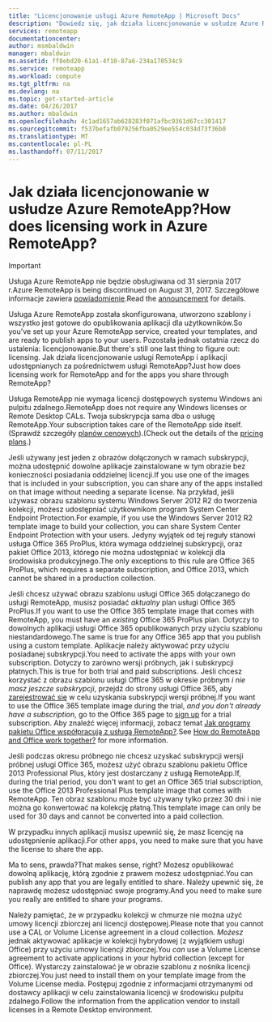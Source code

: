 ```yaml
---
title: "Licencjonowanie usługi Azure RemoteApp | Microsoft Docs"
description: "Dowiedz się, jak działa licencjonowanie w usłudze Azure RemoteApp."
services: remoteapp
documentationcenter: 
author: msmbaldwin
manager: mbaldwin
ms.assetid: ff8ebd20-61a1-4f10-87a6-234a170534c9
ms.service: remoteapp
ms.workload: compute
ms.tgt_pltfrm: na
ms.devlang: na
ms.topic: get-started-article
ms.date: 04/26/2017
ms.author: mbaldwin
ms.openlocfilehash: 4c1ad1657ab628283f071afbc9361d67cc301417
ms.sourcegitcommit: f537befafb079256fba0529ee554c034d73f36b0
ms.translationtype: MT
ms.contentlocale: pl-PL
ms.lasthandoff: 07/11/2017
---
```

# <a name="how-does-licensing-work-in-azure-remoteapp"></a><span data-ttu-id="047da-103">Jak działa licencjonowanie w usłudze Azure RemoteApp?</span><span class="sxs-lookup"><span data-stu-id="047da-103">How does licensing work in Azure RemoteApp?</span></span>
> [!IMPORTANT]
> <span data-ttu-id="047da-104">Usługa Azure RemoteApp nie będzie obsługiwana od 31 sierpnia 2017 r.</span><span class="sxs-lookup"><span data-stu-id="047da-104">Azure RemoteApp is being discontinued on August 31, 2017.</span></span> <span data-ttu-id="047da-105">Szczegółowe informacje zawiera [powiadomienie](https://go.microsoft.com/fwlink/?linkid=821148).</span><span class="sxs-lookup"><span data-stu-id="047da-105">Read the [announcement](https://go.microsoft.com/fwlink/?linkid=821148) for details.</span></span>
> 
> 

<span data-ttu-id="047da-106">Usługa Azure RemoteApp została skonfigurowana, utworzono szablony i wszystko jest gotowe do opublikowania aplikacji dla użytkowników.</span><span class="sxs-lookup"><span data-stu-id="047da-106">So you've set up your Azure RemoteApp service, created your templates, and are ready to publish apps to your users.</span></span> <span data-ttu-id="047da-107">Pozostała jednak ostatnia rzecz do ustalenia: licencjonowanie.</span><span class="sxs-lookup"><span data-stu-id="047da-107">But there's still one last thing to figure out: licensing.</span></span> <span data-ttu-id="047da-108">Jak działa licencjonowanie usługi RemoteApp i aplikacji udostępnianych za pośrednictwem usługi RemoteApp?</span><span class="sxs-lookup"><span data-stu-id="047da-108">Just how does licensing work for RemoteApp and for the apps you share through RemoteApp?</span></span>

<span data-ttu-id="047da-109">Usługa RemoteApp nie wymaga licencji dostępowych systemu Windows ani pulpitu zdalnego.</span><span class="sxs-lookup"><span data-stu-id="047da-109">RemoteApp does not require any Windows licenses or Remote Desktop CALs.</span></span> <span data-ttu-id="047da-110">Twoja subskrypcja sama dba o usługę RemoteApp.</span><span class="sxs-lookup"><span data-stu-id="047da-110">Your subscription takes care of the RemoteApp side itself.</span></span> <span data-ttu-id="047da-111">(Sprawdź szczegóły [planów cenowych](https://azure.microsoft.com/pricing/details/remoteapp)).</span><span class="sxs-lookup"><span data-stu-id="047da-111">(Check out the details of the [pricing plans](https://azure.microsoft.com/pricing/details/remoteapp).)</span></span>

<span data-ttu-id="047da-112">Jeśli używany jest jeden z obrazów dołączonych w ramach subskrypcji, można udostępnić dowolne aplikacje zainstalowane w tym obrazie bez konieczności posiadania oddzielnej licencji.</span><span class="sxs-lookup"><span data-stu-id="047da-112">If you use one of the images that is included in your subscription, you can share any of the apps installed on that image without needing a separate license.</span></span> <span data-ttu-id="047da-113">Na przykład, jeśli używasz obrazu szablonu systemu Windows Server 2012 R2 do tworzenia kolekcji, możesz udostępniać użytkownikom program System Center Endpoint Protection.</span><span class="sxs-lookup"><span data-stu-id="047da-113">For example, if you use the Windows Server 2012 R2 template image to build your collection, you can share System Center Endpoint Protection with your users.</span></span> <span data-ttu-id="047da-114">Jedyny wyjątek od tej reguły stanowi usługa Office 365 ProPlus, która wymaga oddzielnej subskrypcji, oraz pakiet Office 2013, którego nie można udostępniać w kolekcji dla środowiska produkcyjnego.</span><span class="sxs-lookup"><span data-stu-id="047da-114">The only exceptions to this rule are Office 365 ProPlus, which requires a separate subscription, and Office 2013, which cannot be shared in a production collection.</span></span>

<span data-ttu-id="047da-115">Jeśli chcesz używać obrazu szablonu usługi Office 365 dołączanego do usługi RemoteApp, musisz posiadać *aktualny* plan usługi Office 365 ProPlus.</span><span class="sxs-lookup"><span data-stu-id="047da-115">If you want to use the Office 365 template image that comes with RemoteApp, you must have an *existing* Office 365 ProPlus plan.</span></span> <span data-ttu-id="047da-116">Dotyczy to dowolnych aplikacji usługi Office 365 opublikowanych przy użyciu szablonu niestandardowego.</span><span class="sxs-lookup"><span data-stu-id="047da-116">The same is true for any Office 365 app that you publish using a custom template.</span></span> <span data-ttu-id="047da-117">Aplikacje należy aktywować przy użyciu posiadanej subskrypcji.</span><span class="sxs-lookup"><span data-stu-id="047da-117">You need to activate the apps with your own subscription.</span></span> <span data-ttu-id="047da-118">Dotyczy to zarówno wersji próbnych, jak i subskrypcji płatnych.</span><span class="sxs-lookup"><span data-stu-id="047da-118">This is true for both trial and paid subscriptions.</span></span> <span data-ttu-id="047da-119">Jeśli chcesz korzystać z obrazu szablonu usługi Office 365 w okresie próbnym *i nie masz jeszcze subskrypcji*, przejdź do strony usługi Office 365, aby [zarejestrować się](https://go.microsoft.com/fwlink/p/?LinkID=403802) w celu uzyskania subskrypcji wersji próbnej.</span><span class="sxs-lookup"><span data-stu-id="047da-119">If you want to use the Office 365 template image during the trial, *and you don't already have a subscription*, go to the Office 365 page to [sign up](https://go.microsoft.com/fwlink/p/?LinkID=403802) for a trial subscription.</span></span> <span data-ttu-id="047da-120">Aby znaleźć więcej informacji, zobacz temat [Jak programy pakietu Office współpracują z usługą RemoteApp?](remoteapp-o365.md).</span><span class="sxs-lookup"><span data-stu-id="047da-120">See [How do RemoteApp and Office work together?](remoteapp-o365.md) for more information.</span></span>

<span data-ttu-id="047da-121">Jeśli podczas okresu próbnego nie chcesz uzyskać subskrypcji wersji próbnej usługi Office 365, możesz użyć obrazu szablonu pakietu Office 2013 Professional Plus, który jest dostarczany z usługą RemoteApp.</span><span class="sxs-lookup"><span data-stu-id="047da-121">If, during the trial period, you don't want to get an Office 365 trial subscription, use the Office 2013 Professional Plus template image that comes with RemoteApp.</span></span> <span data-ttu-id="047da-122">Ten obraz szablonu może być używany tylko przez 30 dni i nie można go konwertować na kolekcję płatną.</span><span class="sxs-lookup"><span data-stu-id="047da-122">This template image can only be used for 30 days and cannot be converted into a paid collection.</span></span>

<span data-ttu-id="047da-123">W przypadku innych aplikacji musisz upewnić się, że masz licencję na udostępnienie aplikacji.</span><span class="sxs-lookup"><span data-stu-id="047da-123">For other apps, you need to make sure that you have the license to share the app.</span></span>

<span data-ttu-id="047da-124">Ma to sens, prawda?</span><span class="sxs-lookup"><span data-stu-id="047da-124">That makes sense, right?</span></span> <span data-ttu-id="047da-125">Możesz opublikować dowolną aplikację, którą zgodnie z prawem możesz udostępniać.</span><span class="sxs-lookup"><span data-stu-id="047da-125">You can publish any app that you are legally entitled to share.</span></span> <span data-ttu-id="047da-126">Należy upewnić się, że naprawdę możesz udostępniać swoje programy.</span><span class="sxs-lookup"><span data-stu-id="047da-126">And you need to make sure you really are entitled to share your programs.</span></span>

<span data-ttu-id="047da-127">Należy pamiętać, że w przypadku kolekcji w chmurze nie można użyć umowy licencji zbiorczej ani licencji dostępowej.</span><span class="sxs-lookup"><span data-stu-id="047da-127">Please note that you cannot use a CAL or Volume License agreement in a cloud collection.</span></span> <span data-ttu-id="047da-128">*Możesz* jednak aktywować aplikacje w kolekcji hybrydowej (z wyjątkiem usługi Office) przy użyciu umowy licencji zbiorczej.</span><span class="sxs-lookup"><span data-stu-id="047da-128">You *can* use a Volume License agreement to activate applications in your hybrid collection (except for Office).</span></span> <span data-ttu-id="047da-129">Wystarczy zainstalować je w obrazie szablonu z nośnika licencji zbiorczej.</span><span class="sxs-lookup"><span data-stu-id="047da-129">You just need to install them on your template image from the Volume License media.</span></span> <span data-ttu-id="047da-130">Postępuj zgodnie z informacjami otrzymanymi od dostawcy aplikacji w celu zainstalowania licencji w środowisku pulpitu zdalnego.</span><span class="sxs-lookup"><span data-stu-id="047da-130">Follow the information from the application vendor to install licenses in a Remote Desktop environment.</span></span>

